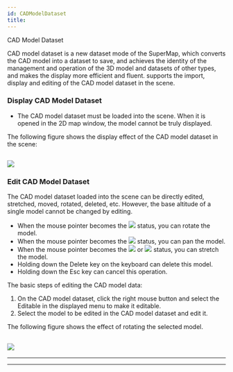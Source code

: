 ```yaml
---
id: CADModelDataset
title: ﻿
---
```

CAD Model Dataset

CAD model dataset is a new dataset mode of the SuperMap, which converts the
CAD model into a dataset to save, and achieves the identity of the management
and operation of the 3D model and datasets of other types, and makes the
display more efficient and fluent.  supports the import, display and editing
of the CAD model dataset in the scene.

### Display CAD Model Dataset

  * The CAD model dataset must be loaded into the scene. When it is opened in the 2D map window, the model cannot be truly displayed.

The following figure shows the display effect of the CAD model dataset in the
scene:

![](img/display.png)  
---  

### Edit CAD Model Dataset

The CAD model dataset loaded into the scene can be directly edited, stretched,
moved, rotated, deleted, etc. However, the base altitude of a single model
cannot be changed by editing.

  * When the mouse pointer becomes the ![](img/roatemodel.png) status, you can rotate the model.
  * When the mouse pointer becomes the ![](img/panmodel.png) status, you can pan the model.
  * When the mouse pointer becomes the ![](img/strechmodel.png) or ![](img/strechmodel2.png) status, you can stretch the model.
  * Holding down the Delete key on the keyboard can delete this model.
  * Holding down the Esc key can cancel this operation.

The basic steps of editing the CAD model data:

  1. On the CAD model dataset, click the right mouse button and select the Editable in the displayed menu to make it editable.
  2. Select the model to be edited in the CAD model dataset and edit it.

The following figure shows the effect of rotating the selected model.

![](img/sample.png)  
---  

* * *

[](http://www.supermap.com/en)  
  
---

